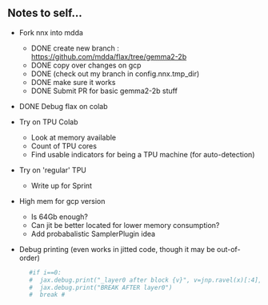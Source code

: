 
## Notes to self...

* Fork nnx into mdda 
  + DONE create new branch : https://github.com/mdda/flax/tree/gemma2-2b
  + DONE copy over changes on gcp
  + DONE (check out my branch in config.nnx.tmp_dir)
  + DONE make sure it works 
  + DONE Submit PR for basic gemma2-2b stuff

* DONE Debug flax on colab
* Try on TPU Colab
  + Look at memory available
  + Count of TPU cores
  + Find usable indicators for being a TPU machine (for auto-detection)
* Try on 'regular' TPU
  + Write up for Sprint
* High mem for gcp version
  + Is 64Gb enough?
  + Can jit be better located for lower memory consumption?
  + Add probabalistic SamplerPlugin idea


* Debug printing (even works in jitted code, though it may be out-of-order)
```python
      #if i==0:
      #  jax.debug.print("_layer0 after block {v}", v=jnp.ravel(x)[:4],)
      #  jax.debug.print("BREAK AFTER layer0")
      #  break # 
```